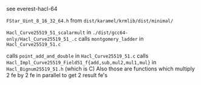 see everest-hacl-64

`FStar_Uint_8_16_32_64.h` from `dist/karamel/krmlib/dist/minimal/`

`Hacl_Curve25519_51_scalarmult` in  `./dist/gcc64-only/Hacl_Curve25519_51_.c`
calls `montgomery_ladder` in  `Hacl_Curve25519_51.c`


calls `point_add_and_double` in `Hacl_Curve25519_51.c`
calls `Hacl_Impl_Curve25519_Field51_f{add,sub,mul2,mul1,mul}` in `Hacl_Bignum25519_51.h` (which is C)
Also those are functions which multiply 2 fe by 2 fe in parallel to get 2 result fe's

